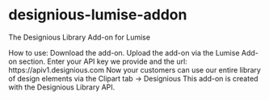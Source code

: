 # designious-lumise-addon
The Designious Library Add-on for Lumise 

<p>How to use:</<p>
Download the add-on.
Upload the add-on via the Lumise Add-on section.
Enter your API key we provide and the url: https://apiv1.designious.com
Now your customers can use our entire library of design elements via the Clipart tab -> Designious
This add-on is created with the Designious Library API.
